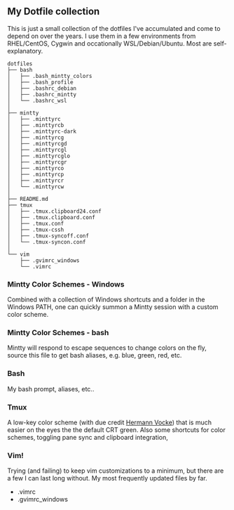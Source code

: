 ## My Dotfile collection ##

This is just a small collection of the dotfiles I've accumulated and come to depend on over the years. I use them in a few environments from RHEL/CentOS, Cygwin and occationally WSL/Debian/Ubuntu. Most are self-explanatory. 

```
dotfiles
├── bash
│   ├── .bash_mintty_colors
│   ├── .bash_profile
│   ├── .bashrc_debian
│   ├── .bashrc_mintty
│   └── .bashrc_wsl
│ 
├── mintty
│   ├── .minttyrc
│   ├── .minttyrcb
│   ├── .minttyrc-dark
│   ├── .minttyrcg
│   ├── .minttyrcgd
│   ├── .minttyrcgl
│   ├── .minttyrcglo
│   ├── .minttyrcgr
│   ├── .minttyrco
│   ├── .minttyrcp
│   ├── .minttyrcr
│   └── .minttyrcw
│ 
├── README.md
├── tmux
│   ├── .tmux.clipboard24.conf
│   ├── .tmux.clipboard.conf
│   ├── .tmux.conf
│   ├── .tmux-cssh
│   ├── .tmux-syncoff.conf
│   └── .tmux-syncon.conf
│ 
└── vim
    ├── .gvimrc_windows
    └── .vimrc
```

### Mintty Color Schemes - Windows ###

Combined with a collection of Windows shortcuts and a folder in the Windows PATH, one can quickly summon a Mintty session with a custom color scheme.

### Mintty Color Schemes - bash ###
Mintty will respond to escape sequences to change colors on the fly, source this file to get bash aliases, e.g. blue, green, red, etc.

### Bash ###
My bash prompt, aliases, etc..

### Tmux ###
A low-key color scheme (with due credit [Hermann Vocke](http://www.hamvocke.com/blog/a-guide-to-customizing-your-tmux-conf)) that is much easier on the eyes the the default CRT green. Also some shortcuts for color schemes, toggling pane sync and clipboard integration, 


### Vim! ###
Trying (and failing) to keep vim customizations to a minimum, but there are a few I can last long without. My most frequently updated files by far.

* .vimrc
* .gvimrc_windows

